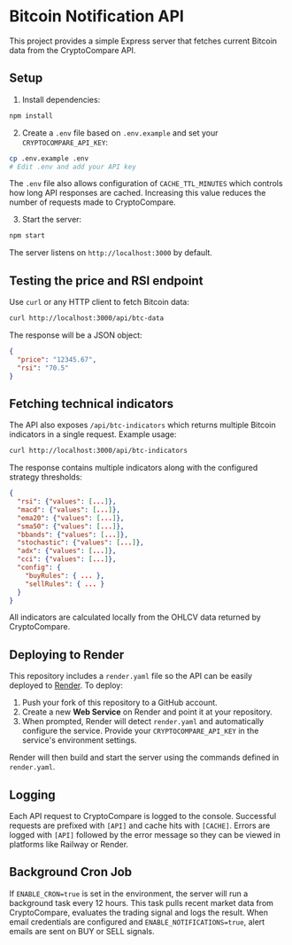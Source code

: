 # Bitcoin Notification API

This project provides a simple Express server that fetches current Bitcoin data from the CryptoCompare API.

## Setup

1. Install dependencies:

```bash
npm install
```

2. Create a `.env` file based on `.env.example` and set your `CRYPTOCOMPARE_API_KEY`:

```bash
cp .env.example .env
# Edit .env and add your API key
```

The `.env` file also allows configuration of `CACHE_TTL_MINUTES` which
controls how long API responses are cached. Increasing this value reduces
the number of requests made to CryptoCompare.

3. Start the server:

```bash
npm start
```

The server listens on `http://localhost:3000` by default.

## Testing the price and RSI endpoint

Use `curl` or any HTTP client to fetch Bitcoin data:

```bash
curl http://localhost:3000/api/btc-data
```

The response will be a JSON object:

```json
{
  "price": "12345.67",
  "rsi": "70.5"
}
```

## Fetching technical indicators

The API also exposes `/api/btc-indicators` which returns multiple Bitcoin indicators in a single request. Example usage:

```bash
curl http://localhost:3000/api/btc-indicators
```

The response contains multiple indicators along with the configured strategy thresholds:

```json
{
  "rsi": {"values": [...]},
  "macd": {"values": [...]},
  "ema20": {"values": [...]},
  "sma50": {"values": [...]},
  "bbands": {"values": [...]},
  "stochastic": {"values": [...]},
  "adx": {"values": [...]},
  "cci": {"values": [...]},
  "config": {
    "buyRules": { ... },
    "sellRules": { ... }
  }
}
```

All indicators are calculated locally from the OHLCV data returned by CryptoCompare.

## Deploying to Render

This repository includes a `render.yaml` file so the API can be easily deployed
to [Render](https://render.com). To deploy:

1. Push your fork of this repository to a GitHub account.
2. Create a new **Web Service** on Render and point it at your repository.
3. When prompted, Render will detect `render.yaml` and automatically configure
   the service. Provide your `CRYPTOCOMPARE_API_KEY` in the service's environment
   settings.

Render will then build and start the server using the commands defined in
`render.yaml`.

## Logging

Each API request to CryptoCompare is logged to the console. Successful requests
are prefixed with `[API]` and cache hits with `[CACHE]`. Errors are logged with
`[API]` followed by the error message so they can be viewed in platforms like
Railway or Render.

## Background Cron Job

If `ENABLE_CRON=true` is set in the environment, the server will run a
background task every 12 hours. This task pulls recent market data from
CryptoCompare, evaluates the trading signal and logs the result. When email
credentials are configured and `ENABLE_NOTIFICATIONS=true`, alert emails are
sent on BUY or SELL signals.
